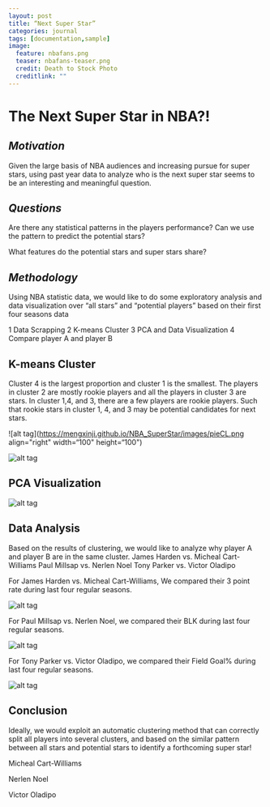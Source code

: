 ```yaml
---
layout: post
title: “Next Super Star”
categories: journal
tags: [documentation,sample]
image:
  feature: nbafans.png
  teaser: nbafans-teaser.png
  credit: Death to Stock Photo
  creditlink: ""
---
```


# **The Next Super Star in NBA?!**

## _Motivation_

Given the large basis of NBA audiences and increasing pursue for super stars, using past year data to analyze who is the next super star seems to be an interesting and meaningful question.


## _Questions_

Are there any statistical patterns in the players performance? Can we use the pattern to predict the potential stars?
What features do the potential stars and super stars share?

## _Methodology_

Using NBA statistic data, we would like to do some exploratory analysis and data visualization over “all stars” and “potential players” based on their first four seasons data
1 Data Scrapping2 K-means Cluster3 PCA and Data Visualization4 Compare player A and player B


## K-means Cluster

Cluster 4 is the largest proportion and cluster 1 is the smallest. The players in cluster 2 are mostly rookie players and all the players in cluster 3 are stars. In cluster 1,4, and 3, there are a few players are rookie players. Such that rookie stars in cluster 1, 4, and 3 may be potential candidates for next stars.


![alt tag](https://mengxinji.github.io/NBA_SuperStar/images/pieCL.png align="right" width=“100" height=“100")


![alt tag](https://mengxinji.github.io/NBA_SuperStar/images/stackCl.png)



## PCA Visualization



![alt tag](https://mengxinji.github.io/NBA_SuperStar/images/cluster_plot_r.png)


## Data Analysis

Based on the results of clustering, we would like to analyze why player A and player B are in the same cluster.James Harden vs. Micheal Cart-Williams Paul Millsap vs. Nerlen NoelTony Parker vs. Victor Oladipo

For James Harden vs. Micheal Cart-Williams, We compared their 3 point rate during last four regular seasons.

![alt tag](https://mengxinji.github.io/NBA_SuperStar/images/James_Michael.png)

For Paul Millsap vs. Nerlen Noel, we compared their BLK during last four regular seasons.

![alt tag](https://mengxinji.github.io/NBA_SuperStar/images/Millsap_Noel.png)

For Tony Parker vs. Victor Oladipo, we compared their Field Goal% during last four regular seasons.

![alt tag](https://mengxinji.github.io/NBA_SuperStar/images/Parker_Oladipo.png)


## Conclusion

Ideally, we would exploit an automatic clustering method that can correctly split all players into several clusters, and based on the similar pattern between all stars and potential stars to identify a forthcoming super star!
Micheal Cart-Williams 

Nerlen NoelVictor Oladipo




